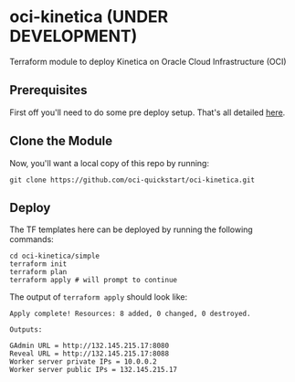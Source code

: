 # oci-kinetica (UNDER DEVELOPMENT)
Terraform module to deploy Kinetica on Oracle Cloud Infrastructure (OCI)

## Prerequisites
First off you'll need to do some pre deploy setup.  That's all detailed [here](https://github.com/oci-quickstart/oci-prerequisites).

## Clone the Module
Now, you'll want a local copy of this repo by running:
```
git clone https://github.com/oci-quickstart/oci-kinetica.git
```

## Deploy
The TF templates here can be deployed by running the following commands:
```
cd oci-kinetica/simple
terraform init
terraform plan
terraform apply # will prompt to continue
```

The output of `terraform apply` should look like:
```
Apply complete! Resources: 8 added, 0 changed, 0 destroyed.

Outputs:

GAdmin URL = http://132.145.215.17:8080
Reveal URL = http://132.145.215.17:8088
Worker server private IPs = 10.0.0.2
Worker server public IPs = 132.145.215.17
```
